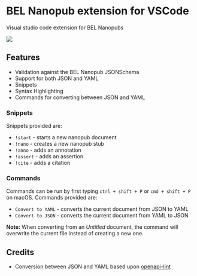 # BEL Nanopub extension for VSCode
Visual studio code extension for BEL Nanopubs

![](https://lh5.googleusercontent.com/uEnq93rkLaBERHGeOC3A0gv9n0Q55YuHmEWOApxylZuK2WLfrCTSX9gBgO1HJ75xTA4YbPZACZMVpUFmULs5=w3360-h1880-rw)

## Features

* Validation against the BEL Nanopub JSONSchema
* Support for both JSON and YAML
* Snippets 
* Syntax Highlighting
* Commands for converting between JSON and YAML

### Snippets

Snippets provided are:
* `!start`  - starts a new nanopub document
* `!nano`   - creates a new nanopub stub
* `!anno`   - adds an annotation
* `!assert` - adds an assertion
* `!cite`   - adds a citation

### Commands

Commands can be run by first typing `ctrl + shift + P` or `cmd + shift + P` on macOS.
Commands provided are:
* `Convert to YAML` - converts the current document from JSON to YAML
* `Convert to JSON` - converts the current document from YAML to JSON

**Note:** When converting from an *Untitled* document, the command will overwrite the current file instead of creating a new one.

## Credits
* Conversion between JSON and YAML based upon [openapi-lint](https://github.com/Mermade/openapi-lint-vscode)
